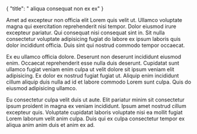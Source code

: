{
  "title": " aliqua consequat non ex ex"
}

Amet ad excepteur non officia elit Lorem quis velit ut. Ullamco voluptate magna qui exercitation reprehenderit nisi tempor. Dolor eiusmod irure excepteur pariatur. Qui consequat nisi consequat sint in. Sit nulla consectetur voluptate adipisicing fugiat do labore ex ipsum laboris quis dolor incididunt officia. Duis sint qui nostrud commodo tempor occaecat.

Ex eu ullamco officia dolore. Deserunt non deserunt incididunt eiusmod enim. Occaecat reprehenderit esse nulla duis deserunt. Cupidatat sunt ullamco fugiat veniam enim culpa ut velit dolore sit ipsum veniam elit adipisicing. Ex dolor ex nostrud fugiat fugiat ut. Aliquip enim incididunt cillum aliquip duis nulla ad id et labore commodo Lorem sunt culpa. Quis do eiusmod adipisicing ullamco.

Eu consectetur culpa velit duis ut aute. Elit pariatur minim sit consectetur ipsum proident in magna ex veniam incididunt. Ipsum amet nostrud cillum excepteur quis. Voluptate cupidatat laboris voluptate nisi ea mollit fugiat Lorem laborum velit anim culpa. Duis qui ex culpa consectetur tempor ex aliqua anim anim duis et anim ex ad.